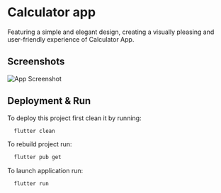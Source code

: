 # Calculator app 


Featuring a simple and elegant design, creating a visually pleasing and user-friendly experience of Calculator App.


## Screenshots

![App Screenshot]([https://raw.githubusercontent.com/Hammad2295/smarthomeui/master/demo-ss.JPG](https://raw.githubusercontent.com/Zainab-44/prodigy_ad_01/main/calculator%20ss.PNG))


## Deployment & Run

To deploy this project first clean it by running:

```bash
  flutter clean
```

To rebuild project run:

```bash
  flutter pub get
```

To launch application run:

```bash
  flutter run
```
